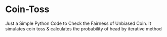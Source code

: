 # Coin-Toss
Just a Simple Python Code to Check the Fairness of Unbiased Coin. 
It simulates coin toss & calculates the probability of head by iterative method
